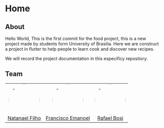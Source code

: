 # Home

## About

Hello World, This is the first commit for the food project, this is a new project made by students form University of Brasilia. Here we are construct a project in flutter to help people to learn cook and discover new recipes.

We will record the project documentation in this especificy repository.

## Team

<center>
    <table>
        <td align="center"><a href="https://github.com/fernandes-natanael"><img style="border-radius: 50%;" src="https://github.com/fernandes-natanael.png" width="100px;"/><br />         Natanael Filho
        <td align="center"><a href="https://github.com/francisco1code"><img style="border-radius: 50%;" src="https://github.com/francisco1code.png" width="100px;"/><br />         Francisco Emanoel
        <td align="center"><a href="https://github.com/StrangeUnit28"><img style="border-radius: 50%;" src="https://github.com/StrangeUnit28.png" width="100px;"/><br />         Rafael Bosi
    </table>
</center>
